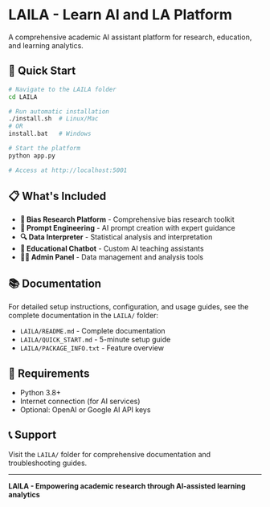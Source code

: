 # LAILA - Learn AI and LA Platform

A comprehensive academic AI assistant platform for research, education, and learning analytics.

## 🚀 Quick Start

```bash
# Navigate to the LAILA folder
cd LAILA

# Run automatic installation
./install.sh  # Linux/Mac
# OR
install.bat   # Windows

# Start the platform
python app.py

# Access at http://localhost:5001
```

## 📋 What's Included

- **🎯 Bias Research Platform** - Comprehensive bias research toolkit
- **🚀 Prompt Engineering** - AI prompt creation with expert guidance  
- **🔍 Data Interpreter** - Statistical analysis and interpretation
- **🤖 Educational Chatbot** - Custom AI teaching assistants
- **👨‍💼 Admin Panel** - Data management and analysis tools

## 📚 Documentation

For detailed setup instructions, configuration, and usage guides, see the complete documentation in the `LAILA/` folder:

- `LAILA/README.md` - Complete documentation
- `LAILA/QUICK_START.md` - 5-minute setup guide
- `LAILA/PACKAGE_INFO.txt` - Feature overview

## 🔧 Requirements

- Python 3.8+
- Internet connection (for AI services)
- Optional: OpenAI or Google AI API keys

## 📞 Support

Visit the `LAILA/` folder for comprehensive documentation and troubleshooting guides.

---

**LAILA - Empowering academic research through AI-assisted learning analytics**
